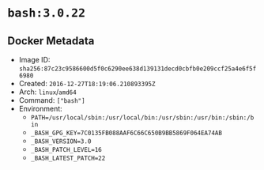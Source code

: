 # `bash:3.0.22`

## Docker Metadata

- Image ID: `sha256:87c23c9586600d5f0c6290ee638d139131decd0cbfb0e209ccf25a4e6f5f6980`
- Created: `2016-12-27T18:19:06.210893395Z`
- Arch: `linux`/`amd64`
- Command: `["bash"]`
- Environment:
  - `PATH=/usr/local/sbin:/usr/local/bin:/usr/sbin:/usr/bin:/sbin:/bin`
  - `_BASH_GPG_KEY=7C0135FB088AAF6C66C650B9BB5869F064EA74AB`
  - `_BASH_VERSION=3.0`
  - `_BASH_PATCH_LEVEL=16`
  - `_BASH_LATEST_PATCH=22`
